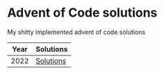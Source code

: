 # Advent of Code solutions

My shitty implemented advent of code solutions

| Year | Solutions |
| ---- | --------- |
| 2022 | [Solutions](2022/) |
